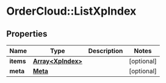 # OrderCloud::ListXpIndex

## Properties
Name | Type | Description | Notes
------------ | ------------- | ------------- | -------------
**items** | [**Array&lt;XpIndex&gt;**](XpIndex.md) |  | [optional] 
**meta** | [**Meta**](Meta.md) |  | [optional] 


